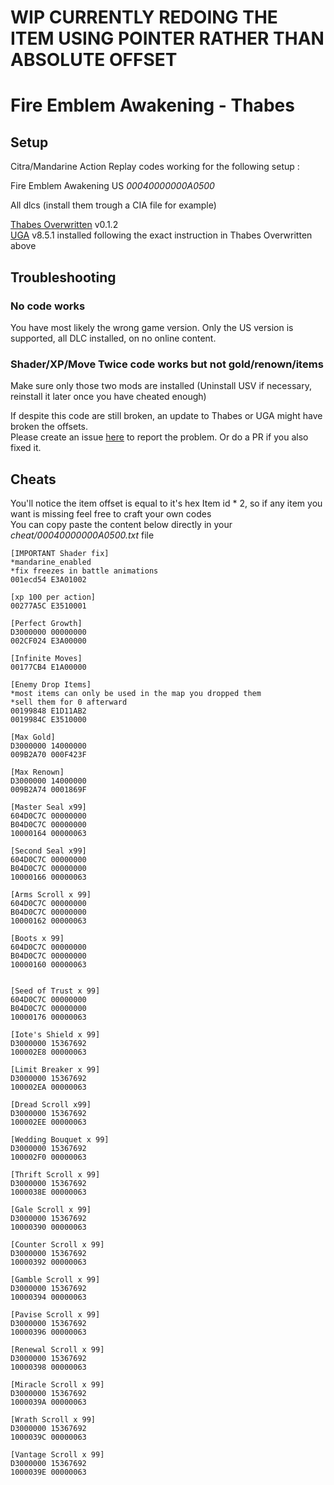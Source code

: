 # WIP CURRENTLY REDOING THE ITEM USING POINTER RATHER THAN ABSOLUTE OFFSET


# Fire Emblem Awakening - Thabes

## Setup
Citra/Mandarine Action Replay codes working for the following setup : 

Fire Emblem Awakening US  *00040000000A0500*

All dlcs (install them trough a CIA file for example)

[Thabes Overwritten](https://gamebanana.com/mods/555858) v0.1.2              
[UGA](https://gamebanana.com/mods/424187) v8.5.1 installed following the exact instruction in Thabes Overwritten above     

## Troubleshooting
### No code works
You have most likely the wrong game version. Only the US version is supported, all DLC installed, on no online content.

### Shader/XP/Move Twice code works but not gold/renown/items 
Make sure only those two mods are installed (Uninstall USV if necessary, reinstall it later once you have cheated enough)      
             
If despite this code are still broken, an update to Thabes or UGA might have broken the offsets.            
Please create an issue [here](https://github.com/Nokhal/Citra-ArCodes/issues) to report the problem. Or do a PR if you also fixed it.

## Cheats
You'll notice the item offset is equal to it's hex Item id * 2, so if any item you want is missing feel free to craft your own codes          
You can copy paste the content below directly in your *cheat/00040000000A0500.txt* file


     
    [IMPORTANT Shader fix]
    *mandarine_enabled
    *fix freezes in battle animations
    001ecd54 E3A01002
    
    [xp 100 per action]
    00277A5C E3510001
        
    [Perfect Growth]
    D3000000 00000000
    002CF024 E3A00000
    
    [Infinite Moves]
    00177CB4 E1A00000
    
    [Enemy Drop Items]
    *most items can only be used in the map you dropped them
    *sell them for 0 afterward
    00199848 E1D11AB2
    0019984C E3510000
    
    [Max Gold]
    D3000000 14000000
    009B2A70 000F423F
    
    [Max Renown]
    D3000000 14000000
    009B2A74 0001869F
    
    [Master Seal x99]
    604D0C7C 00000000
    B04D0C7C 00000000
    10000164 00000063
    
    [Second Seal x99]
    604D0C7C 00000000
    B04D0C7C 00000000
    10000166 00000063
    
    [Arms Scroll x 99]
    604D0C7C 00000000
    B04D0C7C 00000000
    10000162 00000063
    
    [Boots x 99]
    604D0C7C 00000000
    B04D0C7C 00000000
    10000160 00000063

    
    [Seed of Trust x 99]
    604D0C7C 00000000
    B04D0C7C 00000000
    10000176 00000063
    
    [Iote's Shield x 99]
    D3000000 15367692
    100002E8 00000063
    
    [Limit Breaker x 99]
    D3000000 15367692
    100002EA 00000063
    
    [Dread Scroll x99]
    D3000000 15367692
    100002EE 00000063
    
    [Wedding Bouquet x 99]
    D3000000 15367692
    100002F0 00000063
    
    [Thrift Scroll x 99]
    D3000000 15367692
    1000038E 00000063
    
    [Gale Scroll x 99]
    D3000000 15367692
    10000390 00000063
    
    [Counter Scroll x 99]
    D3000000 15367692
    10000392 00000063
    
    [Gamble Scroll x 99]
    D3000000 15367692
    10000394 00000063
    
    [Pavise Scroll x 99]
    D3000000 15367692
    10000396 00000063
    
    [Renewal Scroll x 99]
    D3000000 15367692
    10000398 00000063
    
    [Miracle Scroll x 99]
    D3000000 15367692
    1000039A 00000063
    
    [Wrath Scroll x 99]
    D3000000 15367692
    1000039C 00000063
    
    [Vantage Scroll x 99]
    D3000000 15367692
    1000039E 00000063



